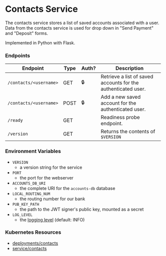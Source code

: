 # Contacts Service

The contacts service stores a list of saved accounts associated with a user.
Data from the contacts service is used for drop down in "Send Payment" and "Deposit" forms.

Implemented in Python with Flask.

### Endpoints

| Endpoint                | Type  | Auth? | Description                                                        |
| ----------------------- | ----- | ----- | ------------------------------------------------------------------ |
| `/contacts/<username>`  | GET   | 🔒    |  Retrieve a list of saved accounts for the authenticated user.     |
| `/contacts/<username>`  | POST  | 🔒    |  Add a new saved account for the authenticated user.               |
| `/ready`                | GET   |       |  Readiness probe endpoint.                                         |
| `/version`              | GET   |       |  Returns the contents of `$VERSION`                                |


### Environment Variables

- `VERSION`
  - a version string for the service
- `PORT`
  - the port for the webserver
- `ACCOUNTS_DB_URI`
  - the complete URI for the `accounts-db` database
- `LOCAL_ROUTING_NUM`
  - the routing number for our bank
- `PUB_KEY_PATH`
  - the path to the JWT signer's public key, mounted as a secret
- `LOG_LEVEL`
  - the [logging level](https://docs.python.org/3/library/logging.html#levels) (default: INFO)

### Kubernetes Resources

- [deployments/contacts](/kubernetes-manifests/contacts.yaml)
- [service/contacts](/kubernetes-manifests/contacts.yaml)
